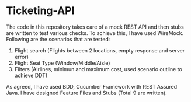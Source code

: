# Ticketing-API

The code in this repository takes care of a mock REST API and then stubs are written to test various checks. To achieve this, I have used WireMock. 
Following are the scenarios that are tested:
1. Flight search (Flights between 2 locations, empty response and server error)
3. Flight Seat Type (Window/Middle/Aisle)
4. Filters (Airlines, minimun and maximum cost, used scenario outline to achieve DDT)

As agreed, I have used BDD, Cucumber Framework with REST Assured Java. I have designed Feature Files and Stubs (Total 9 are written). 
